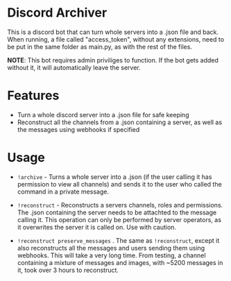 # Discord Archiver


This is a discord bot that can turn whole servers into a .json file and back. When running, a file called "access_token", without any extensions, need to be put in the same folder as main&#46;py, as with the rest of the files.

**NOTE**: This bot requires admin priviliges to function. If the bot gets added without it, it will automatically leave the server.

# Features

  - Turn a whole discord server into a .json file for safe keeping
  - Reconstruct all the channels from a .json containing a server, as well as the messages using webhooks if specified

# Usage

- ```!archive``` - Turns a whole server into a .json (if the user calling it has permission to view all channels) and sends it to the user who called the command in a private message.

- ```!reconstruct``` - Reconstructs a servers channels, roles and permissions. The .json containing the server needs to be attachted to the message calling it. This operation can only be performed by server operators, as it overwrites the server it is called on. Use with caution.

- ```!reconstruct preserve_messages``` . The same as ```!reconstruct```, except it also reconstructs all the messages and users sending them using webhooks. This will take a very long time. From testing, a channel containing a mixture of messages and images, with ~5200 messages in it, took over 3 hours to reconstruct.
